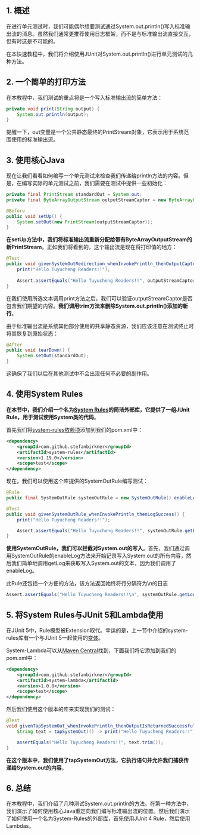 ## 1. 概述

在进行单元测试时，我们可能偶尔想要测试通过System.out.println()写入标准输出流的消息。虽然我们通常更推荐使用日志框架，而不是与标准输出流直接交互，但有时这是不可能的。

在本快速教程中，我们将介绍使用JUnit对System.out.println()进行单元测试的几种方法。

## 2. 一个简单的打印方法

在本教程中，我们测试的重点将是一个写入标准输出流的简单方法：

```java
private void print(String output) {
    System.out.println(output);
}
```

提醒一下，out变量是一个公共静态最终的PrintStream对象，它表示用于系统范围使用的标准输出流。

## 3. 使用核心Java

现在让我们看看如何编写一个单元测试来检查我们传递给println方法的内容。但是，在编写实际的单元测试之前，我们需要在测试中提供一些初始化：

```java
private final PrintStream standardOut = System.out;
private final ByteArrayOutputStream outputStreamCaptor = new ByteArrayOutputStream();

@Before
public void setUp() {
    System.setOut(new PrintStream(outputStreamCaptor));
}
```

**在setUp方法中，我们将标准输出流重新分配给带有ByteArrayOutputStream的新PrintStream**。正如我们将看到的，这个输出流是现在将打印值的地方：

```java
@Test
public void givenSystemOutRedirection_whenInvokePrintln_thenOutputCaptorSuccess() {
    print("Hello Tuyucheng Readers!!");
        
    Assert.assertEquals("Hello Tuyucheng Readers!!", outputStreamCaptor.toString().trim());
}
```

在我们使用所选文本调用print方法之后，我们可以验证outputStreamCaptor是否包含我们期望的内容。**我们调用trim方法来删除System.out.println()添加的新行**。

由于标准输出流是系统其他部分使用的共享静态资源，我们应该注意在测试终止时将其恢复到原始状态：

```java
@After
public void tearDown() {
    System.setOut(standardOut);
}
```

这确保了我们以后在其他测试中不会出现任何不必要的副作用。

## 4. 使用System Rules

**在本节中，我们介绍一个名为[System Rules](https://stefanbirkner.github.io/system-rules/)的简洁外部库，它提供了一组JUnit Rule，用于测试使用System类的代码**。

首先我们将[system-rules依赖项](https://search.maven.org/classic/#search|ga|1|a%3A"system-rules")添加到我们的pom.xml中：

```xml
<dependency>
    <groupId>com.github.stefanbirkner</groupId>
    <artifactId>system-rules</artifactId>
    <version>1.19.0</version>
    <scope>test</scope>
</dependency>
```

现在，我们可以使用这个库提供的SystemOutRule编写测试：

```java
@Rule
public final SystemOutRule systemOutRule = new SystemOutRule().enableLog();

@Test
public void givenSystemOutRule_whenInvokePrintln_thenLogSuccess() {
    print("Hello Tuyucheng Readers!!");

    Assert.assertEquals("Hello Tuyucheng Readers!!", systemOutRule.getLog().trim());
}
```

**使用SystemOutRule，我们可以拦截对System.out的写入**。首先，我们通过调用SystemOutRule的enableLog方法来开始记录写入System.out的所有内容，然后我们简单地调用getLog来获取写入System.out的文本，因为我们调用了enableLog。

此Rule还包括一个方便的方法，该方法返回始终将行分隔符为\n的日志

```java
Assert.assertEquals("Hello Tuyucheng Readers!!\n", systemOutRule.getLogWithNormalizedLineSeparator());
```

## 5. 将System Rules与JUnit 5和Lambda使用

在JUnit 5中，Rule模型被Extension取代。幸运的是，上一节中介绍的system-rules库有一个与JUnit 5一起使用的[变体](https://github.com/stefanbirkner/system-lambda)。

System-Lambda可以从[Maven Central](https://search.maven.org/classic/#search|ga|1|a%3A"system-lambda")找到，下面我们将它添加到我们的pom.xml中：

```xml
<dependency>
    <groupId>com.github.stefanbirkner</groupId>
    <artifactId>system-lambda</artifactId>
    <version>1.0.0</version>
    <scope>test</scope>
</dependency>
```

然后我们使用这个版本的库来实现我们的测试：

```java
@Test
void givenTapSystemOut_whenInvokePrintln_thenOutputIsReturnedSuccessfully() throws Exception {
    String text = tapSystemOut(() -> print("Hello Tuyucheng Readers!!"));

    assertEquals("Hello Tuyucheng Readers!!", text.trim());
}
```

**在这个版本中，我们使用了tapSystemOut方法，它执行语句并允许我们捕获传递给System.out的内容**。

## 6. 总结

在本教程中，我们介绍了几种测试System.out.println的方法。在第一种方法中，我们演示了如何使用核心Java重定向我们编写标准输出流的位置。然后我们演示了如何使用一个名为System-Rules的外部库，首先使用JUnit 4 Rule，然后使用 Lambdas。
